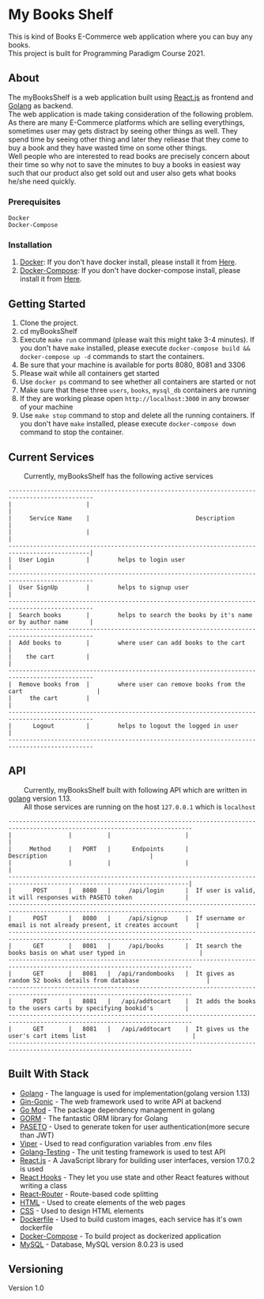 # My Books Shelf

This is kind of Books E-Commerce web application where you can buy any books. <br />
This project is built for Programming Paradigm Course 2021.

## About
The myBooksShelf is a web application built using [React.js](https://reactjs.org/) as frontend and [Golang](https://golang.org/) as backend. <br />
The web application is made taking consideration of the following problem.<br />
As there are many E-Commerce platforms which are selling everythings, sometimes user may gets distract by seeing other things as well. They spend time by seeing other thing and later they reliease that they come to buy a book and they have wasted time on some other things.<br />
Well people who are interested to read books are precisely concern about their time so why not to save the minutes to buy a books in easiest way such that our product also get sold out and user also gets what books he/she need quickly.

### Prerequisites
```
Docker
Docker-Compose
```

### Installation

1. [Docker](https://www.docker.com/):
If you don't have docker install, please install it from [Here](https://docs.docker.com/engine/install/).
1. [Docker-Compose](https://docs.docker.com/compose/):
If you don't have docker-compose install, please install it from [Here](https://docs.docker.com/compose/install/).


## Getting Started

1. Clone the project.
2. cd myBooksShelf
3. Execute `make run` command (please wait this might take 3-4 minutes). If you don't have `make` installed, please execute `docker-compose build && docker-compose up -d` commands to start the containers.
4. Be sure that your machine is available for ports 8080, 8081 and 3306
5. Please wait while all containers get started
6. Use `docker ps` command to see whether all containers are started or not
7. Make sure that these three `users`, `books`, `mysql_db` containers are running
8. If they are working please open `http://localhost:3000` in any browser of your machine
9. Use `make stop` command to stop and delete all the running containers. If you don't have `make` installed, please execute `docker-compose down` command to stop the container.



## Current Services
&nbsp; &nbsp; &nbsp; &nbsp; Currently,  myBooksShelf has the following active services
```
----------------------------------------------------------------------------------------------
|                     |                                                                      |
|     Service Name    |                              Description                             |
|                     |                                                                      |
---------------------------------------------------------------------------------------------|
|  User Login         |        helps to login user                                           |
----------------------------------------------------------------------------------------------
|  User SignUp        |        helps to signup user                                          |
----------------------------------------------------------------------------------------------
|  Search books       |        helps to search the books by it's name or by author name      |
----------------------------------------------------------------------------------------------
|  Add books to       |        where user can add books to the cart                          |
|    the cart         |                                                                      |
----------------------------------------------------------------------------------------------
|  Remove books from  |        where user can remove books from the cart                     |
|     the cart        |                                                                      |
----------------------------------------------------------------------------------------------       
|      Logout         |        helps to logout the logged in user                            |
----------------------------------------------------------------------------------------------
```

## API
&nbsp; &nbsp; &nbsp; &nbsp; Currently, myBooksShelf built with following API which are written in [golang](https://golang.org/) version 1.13.<br />
&nbsp; &nbsp; &nbsp; &nbsp; All those services are running on the host `127.0.0.1` which is `localhost`

```
--------------------------------------------------------------------------------------------------------------------------
|                |          |                     |                                                                      |
|     Method     |   PORT   |      Endpoints      |                              Description                             |
|                |          |                     |                                                                      |
-------------------------------------------------------------------------------------------------------------------------|
|      POST      |   8080   |     /api/login      |  If user is valid, it will responses with PASETO token               |
--------------------------------------------------------------------------------------------------------------------------
|      POST      |   8080   |     /api/signup     |  If username or email is not already present, it creates account     |
--------------------------------------------------------------------------------------------------------------------------
|      GET       |   8081   |     /api/books      |  It search the books basis on what user typed in                     |
--------------------------------------------------------------------------------------------------------------------------
|      GET       |   8081   |  /api/randombooks   |  It gives as random 52 books details from database                   |
--------------------------------------------------------------------------------------------------------------------------
|      POST      |   8081   |   /api/addtocart    |  It adds the books to the users carts by specifying bookid's         |
--------------------------------------------------------------------------------------------------------------------------       
|      GET       |   8081   |   /api/addtocart    |  It gives us the user's cart items list                              |
--------------------------------------------------------------------------------------------------------------------------
```




## Built With Stack

* [Golang](https://golang.org/) - The language is used for implementation(golang version 1.13)
* [Gin-Gonic](https://gin-gonic.com/) - The web framework used to write API at backend
* [Go Mod](https://golang.org/ref/mod#introduction) - The package dependency management in golang
* [GORM](https://gorm.io) - The fantastic ORM library for Golang
* [PASETO](https://paseto.io/) - Used to generate token for user authentication(more secure than JWT)
* [Viper](https://github.com/spf13/viper) - Used to read configuration variables from .env files
* [Golang-Testing](https://golang.org/pkg/testing/) - The unit testing framework is used to test API
* [React.js](https://reactjs.org/) - A JavaScript library for building user interfaces, version 17.0.2 is used
* [React Hooks](https://reactjs.org/docs/hooks-reference.html#gatsby-focus-wrapper) - They let you use state and other React features without writing a class
* [React-Router](https://reactjs.org/docs/code-splitting.html#route-based-code-splitting) - Route-based code splitting
* [HTML](https://html.com/) - Used to create elements of the web pages
* [CSS]() - Used to design HTML elements
* [Dockerfile]() - Used to build custom images, each service has it's own dockerfile
* [Docker-Compose]() - To build project as dockerized application
* [MySQL](https://www.mysql.com/) - Database, MySQL version 8.0.23 is used

## Versioning
Version 1.0

